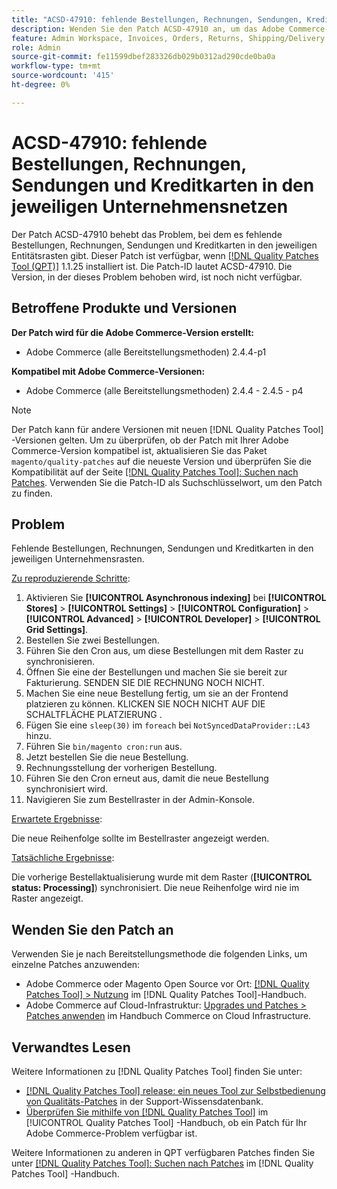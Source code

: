 ```yaml
---
title: "ACSD-47910: fehlende Bestellungen, Rechnungen, Sendungen, Kreditkarten in den jeweiligen Unternehmensnetzen"
description: Wenden Sie den Patch ACSD-47910 an, um das Adobe Commerce-Problem zu beheben, das bei fehlenden Bestellungen, Rechnungen, Sendungen und Kreditkarten in den jeweiligen Entitätsrasten auftritt.
feature: Admin Workspace, Invoices, Orders, Returns, Shipping/Delivery
role: Admin
source-git-commit: fe11599dbef283326db029b0312ad290cde0ba0a
workflow-type: tm+mt
source-wordcount: '415'
ht-degree: 0%

---
```


# ACSD-47910: fehlende Bestellungen, Rechnungen, Sendungen und Kreditkarten in den jeweiligen Unternehmensnetzen

Der Patch ACSD-47910 behebt das Problem, bei dem es fehlende Bestellungen, Rechnungen, Sendungen und Kreditkarten in den jeweiligen Entitätsrasten gibt. Dieser Patch ist verfügbar, wenn [[!DNL Quality Patches Tool (QPT)]](https://experienceleague.adobe.com/en/docs/commerce-knowledge-base/kb/announcements/commerce-announcements/magento-quality-patches-released-new-tool-to-self-serve-quality-patches) 1.1.25 installiert ist. Die Patch-ID lautet ACSD-47910. Die Version, in der dieses Problem behoben wird, ist noch nicht verfügbar.

## Betroffene Produkte und Versionen

**Der Patch wird für die Adobe Commerce-Version erstellt:**
* Adobe Commerce (alle Bereitstellungsmethoden) 2.4.4-p1

**Kompatibel mit Adobe Commerce-Versionen:**
* Adobe Commerce (alle Bereitstellungsmethoden) 2.4.4 - 2.4.5 - p4

>[!NOTE]
>
>Der Patch kann für andere Versionen mit neuen [!DNL Quality Patches Tool] -Versionen gelten. Um zu überprüfen, ob der Patch mit Ihrer Adobe Commerce-Version kompatibel ist, aktualisieren Sie das Paket `magento/quality-patches` auf die neueste Version und überprüfen Sie die Kompatibilität auf der Seite [[!DNL Quality Patches Tool]: Suchen nach Patches](https://experienceleague.adobe.com/tools/commerce-quality-patches/index.html). Verwenden Sie die Patch-ID als Suchschlüsselwort, um den Patch zu finden.

## Problem

Fehlende Bestellungen, Rechnungen, Sendungen und Kreditkarten in den jeweiligen Unternehmensrasten.

<u>Zu reproduzierende Schritte</u>:

1. Aktivieren Sie **[!UICONTROL Asynchronous indexing]** bei **[!UICONTROL Stores]** > **[!UICONTROL Settings]** > **[!UICONTROL Configuration]** > **[!UICONTROL Advanced]** > **[!UICONTROL Developer]** > **[!UICONTROL Grid Settings]**.
1. Bestellen Sie zwei Bestellungen.
1. Führen Sie den Cron aus, um diese Bestellungen mit dem Raster zu synchronisieren.
1. Öffnen Sie eine der Bestellungen und machen Sie sie bereit zur Fakturierung. SENDEN SIE DIE RECHNUNG NOCH NICHT.
1. Machen Sie eine neue Bestellung fertig, um sie an der Frontend platzieren zu können. KLICKEN SIE NOCH NICHT AUF DIE SCHALTFLÄCHE PLATZIERUNG .
1. Fügen Sie eine `sleep(30)` im `foreach` bei `NotSyncedDataProvider::L43` hinzu.
1. Führen Sie `bin/magento cron:run` aus.
1. Jetzt bestellen Sie die neue Bestellung.
1. Rechnungsstellung der vorherigen Bestellung.
1. Führen Sie den Cron erneut aus, damit die neue Bestellung synchronisiert wird.
1. Navigieren Sie zum Bestellraster in der Admin-Konsole.

<u>Erwartete Ergebnisse</u>:

Die neue Reihenfolge sollte im Bestellraster angezeigt werden.

<u>Tatsächliche Ergebnisse</u>:

Die vorherige Bestellaktualisierung wurde mit dem Raster (**[!UICONTROL status: Processing]**) synchronisiert. Die neue Reihenfolge wird nie im Raster angezeigt.

## Wenden Sie den Patch an

Verwenden Sie je nach Bereitstellungsmethode die folgenden Links, um einzelne Patches anzuwenden:

* Adobe Commerce oder Magento Open Source vor Ort: [[!DNL Quality Patches Tool] > Nutzung](/help/tools/quality-patches-tool/usage.md) im [!DNL Quality Patches Tool]-Handbuch.
* Adobe Commerce auf Cloud-Infrastruktur: [Upgrades und Patches > Patches anwenden](https://experienceleague.adobe.com/docs/commerce-cloud-service/user-guide/develop/upgrade/apply-patches.html) im Handbuch Commerce on Cloud Infrastructure.

## Verwandtes Lesen

Weitere Informationen zu [!DNL Quality Patches Tool] finden Sie unter:

* [[!DNL Quality Patches Tool] release: ein neues Tool zur Selbstbedienung von Qualitäts-Patches](https://experienceleague.adobe.com/en/docs/commerce-knowledge-base/kb/announcements/commerce-announcements/magento-quality-patches-released-new-tool-to-self-serve-quality-patches) in der Support-Wissensdatenbank.
* [Überprüfen Sie mithilfe von  [!DNL Quality Patches Tool]](/help/tools/quality-patches-tool/patches-available-in-qpt/check-patch-for-magento-issue-with-magento-quality-patches.md) im [!UICONTROL Quality Patches Tool] -Handbuch, ob ein Patch für Ihr Adobe Commerce-Problem verfügbar ist.


Weitere Informationen zu anderen in QPT verfügbaren Patches finden Sie unter [[!DNL Quality Patches Tool]: Suchen nach Patches](https://experienceleague.adobe.com/tools/commerce-quality-patches/index.html) im [!DNL Quality Patches Tool] -Handbuch.
